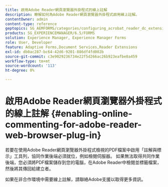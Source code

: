 ```yaml
---
title: 啟用Adobe Reader網頁瀏覽器外掛程式的線上註解
description: 瞭解如何為Adobe Reader網頁瀏覽器外掛程式啟用線上註解。
contentOwner: admin
content-type: reference
geptopics: SG_AEMFORMS/categories/configuring_acrobat_reader_dc_extensions
products: SG_EXPERIENCEMANAGER/6.5/FORMS
solution: Experience Manager, Experience Manager Forms
role: User, Developer
feature: Adaptive Forms,Document Services,Reader Extensions
exl-id: db0ac287-bc64-42d6-9201-886df4fd002b
source-git-commit: c3e9029236734e22f5d266ac26b923eafbe0a459
workflow-type: tm+mt
source-wordcount: '113'
ht-degree: 0%

---
```


# 啟用Adobe Reader網頁瀏覽器外掛程式的線上註解 {#enabling-online-commenting-for-adobe-reader-web-browser-plug-in}

若要在使用Adobe Reader網頁瀏覽器外掛程式檢視的PDF檔案中啟用「註解與標示」工具列，協同作業後端必須就位，例如檢閱伺服器。 如果無法取得共同作業後端，您必須將PDF檔案儲存到您的電腦，在Adobe Reader中檢閱並標籤檔案，然後將其傳回給建立者。

如果在非合作環境中需要線上註解，請聯絡Adobe支援以取得更多資訊。
